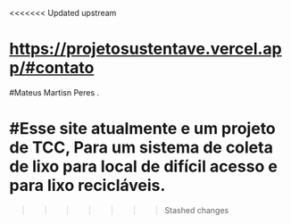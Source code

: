 <<<<<<< Updated upstream
# https://projetosustentave.vercel.app/#contato
#Mateus Martisn Peres .

#Esse site atualmente e um projeto de TCC, Para um sistema de coleta de lixo para local de difícil acesso e para lixo recicláveis.
=======
>>>>>>> Stashed changes
